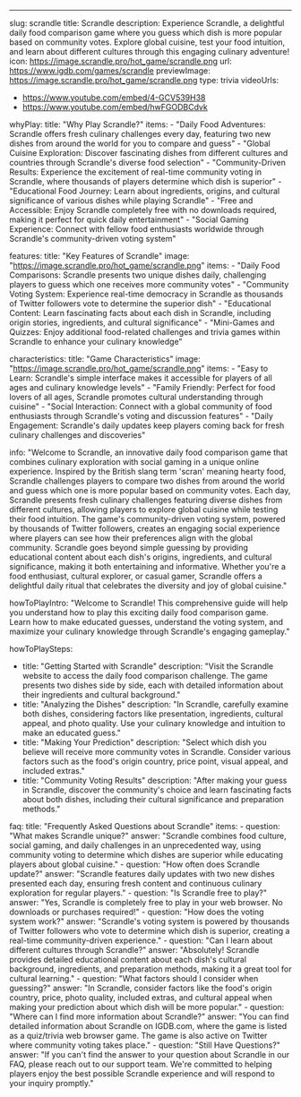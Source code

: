 ---
slug: scrandle
title: Scrandle
description: Experience Scrandle, a delightful daily food comparison game where you guess which dish is more popular based on community votes. Explore global cuisine, test your food intuition, and learn about different cultures through this engaging culinary adventure!
icon: https://image.scrandle.pro/hot_game/scrandle.png
url: https://www.igdb.com/games/scrandle
previewImage: https://image.scrandle.pro/hot_game/scrandle.png
type: trivia
videoUrls:
  - https://www.youtube.com/embed/4-GCV539H38
  - https://www.youtube.com/embed/hwFGODBCdvk

whyPlay:
  title: "Why Play Scrandle?"
  items:
    - "Daily Food Adventures: Scrandle offers fresh culinary challenges every day, featuring two new dishes from around the world for you to compare and guess"
    - "Global Cuisine Exploration: Discover fascinating dishes from different cultures and countries through Scrandle's diverse food selection"
    - "Community-Driven Results: Experience the excitement of real-time community voting in Scrandle, where thousands of players determine which dish is superior"
    - "Educational Food Journey: Learn about ingredients, origins, and cultural significance of various dishes while playing Scrandle"
    - "Free and Accessible: Enjoy Scrandle completely free with no downloads required, making it perfect for quick daily entertainment"
    - "Social Gaming Experience: Connect with fellow food enthusiasts worldwide through Scrandle's community-driven voting system"

features:
  title: "Key Features of Scrandle"
  image: "https://image.scrandle.pro/hot_game/scrandle.png"
  items:
    - "Daily Food Comparisons: Scrandle presents two unique dishes daily, challenging players to guess which one receives more community votes"
    - "Community Voting System: Experience real-time democracy in Scrandle as thousands of Twitter followers vote to determine the superior dish"
    - "Educational Content: Learn fascinating facts about each dish in Scrandle, including origin stories, ingredients, and cultural significance"
    - "Mini-Games and Quizzes: Enjoy additional food-related challenges and trivia games within Scrandle to enhance your culinary knowledge"

characteristics:
  title: "Game Characteristics"
  image: "https://image.scrandle.pro/hot_game/scrandle.png"
  items:
    - "Easy to Learn: Scrandle's simple interface makes it accessible for players of all ages and culinary knowledge levels"
    - "Family Friendly: Perfect for food lovers of all ages, Scrandle promotes cultural understanding through cuisine"
    - "Social Interaction: Connect with a global community of food enthusiasts through Scrandle's voting and discussion features"
    - "Daily Engagement: Scrandle's daily updates keep players coming back for fresh culinary challenges and discoveries"

info: "Welcome to Scrandle, an innovative daily food comparison game that combines culinary exploration with social gaming in a unique online experience. Inspired by the British slang term 'scran' meaning hearty food, Scrandle challenges players to compare two dishes from around the world and guess which one is more popular based on community votes. Each day, Scrandle presents fresh culinary challenges featuring diverse dishes from different cultures, allowing players to explore global cuisine while testing their food intuition. The game's community-driven voting system, powered by thousands of Twitter followers, creates an engaging social experience where players can see how their preferences align with the global community. Scrandle goes beyond simple guessing by providing educational content about each dish's origins, ingredients, and cultural significance, making it both entertaining and informative. Whether you're a food enthusiast, cultural explorer, or casual gamer, Scrandle offers a delightful daily ritual that celebrates the diversity and joy of global cuisine."

howToPlayIntro: "Welcome to Scrandle! This comprehensive guide will help you understand how to play this exciting daily food comparison game. Learn how to make educated guesses, understand the voting system, and maximize your culinary knowledge through Scrandle's engaging gameplay."

howToPlaySteps:
  - title: "Getting Started with Scrandle"
    description: "Visit the Scrandle website to access the daily food comparison challenge. The game presents two dishes side by side, each with detailed information about their ingredients and cultural background."
  - title: "Analyzing the Dishes"
    description: "In Scrandle, carefully examine both dishes, considering factors like presentation, ingredients, cultural appeal, and photo quality. Use your culinary knowledge and intuition to make an educated guess."
  - title: "Making Your Prediction"
    description: "Select which dish you believe will receive more community votes in Scrandle. Consider various factors such as the food's origin country, price point, visual appeal, and included extras."
  - title: "Community Voting Results"
    description: "After making your guess in Scrandle, discover the community's choice and learn fascinating facts about both dishes, including their cultural significance and preparation methods."

faq:
  title: "Frequently Asked Questions about Scrandle"
  items:
    - question: "What makes Scrandle unique?"
      answer: "Scrandle combines food culture, social gaming, and daily challenges in an unprecedented way, using community voting to determine which dishes are superior while educating players about global cuisine."
    - question: "How often does Scrandle update?"
      answer: "Scrandle features daily updates with two new dishes presented each day, ensuring fresh content and continuous culinary exploration for regular players."
    - question: "Is Scrandle free to play?"
      answer: "Yes, Scrandle is completely free to play in your web browser. No downloads or purchases required!"
    - question: "How does the voting system work?"
      answer: "Scrandle's voting system is powered by thousands of Twitter followers who vote to determine which dish is superior, creating a real-time community-driven experience."
    - question: "Can I learn about different cultures through Scrandle?"
      answer: "Absolutely! Scrandle provides detailed educational content about each dish's cultural background, ingredients, and preparation methods, making it a great tool for cultural learning."
    - question: "What factors should I consider when guessing?"
      answer: "In Scrandle, consider factors like the food's origin country, price, photo quality, included extras, and cultural appeal when making your prediction about which dish will be more popular."
    - question: "Where can I find more information about Scrandle?"
      answer: "You can find detailed information about Scrandle on IGDB.com, where the game is listed as a quiz/trivia web browser game. The game is also active on Twitter where community voting takes place."
    - question: "Still Have Questions?"
      answer: "If you can't find the answer to your question about Scrandle in our FAQ, please reach out to our support team. We're committed to helping players enjoy the best possible Scrandle experience and will respond to your inquiry promptly." 